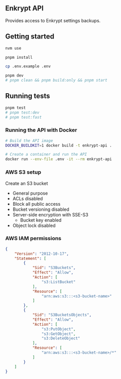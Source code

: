 ## Enkrypt API

Provides access to Enkrypt settings backups.

## Getting started

```sh
nvm use

pnpm install

cp .env.example .env

pnpm dev
# pnpm clean && pnpm build:only && pnpm start
```

## Running tests

```sh
pnpm test
# pnpm test:dev
# pnpm test:fast
```

### Running the API with Docker


```sh
# Build the API image
DOCKER_BUILDKIT=1 docker build -t enkrypt-api .

# Create a container and run the API
docker run --env-file .env -it --rm enkrypt-api
```

### AWS S3 setup

Create an S3 bucket

- General purpose
- ACLs disabled
- Block all public access
- Bucket versioning disabled
- Server-side encryption with SSE-S3
  - Bucket key enabled
- Object lock disabled

### AWS IAM permissions

```json
{
    "Version": "2012-10-17",
    "Statement": [
        {
            "Sid": "S3Buckets",
            "Effect": "Allow",
            "Action": [
                "s3:ListBucket"
            ],
            "Resource": [
                "arn:aws:s3:::<s3-bucket-name>"
            ]
        },
        {
            "Sid": "S3BucketsObjects",
            "Effect": "Allow",
            "Action": [
                "s3:PutObject",
                "s3:GetObject",
                "s3:DeleteObject"
            ],
            "Resource": [
                "arn:aws:s3:::<s3-bucket-name>/*"
            ]
        }
    ]
}
```

